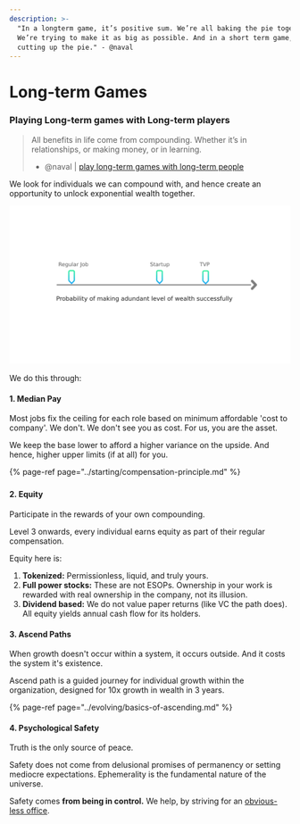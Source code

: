```yaml
---
description: >-
  "In a longterm game, it’s positive sum. We’re all baking the pie together.
  We’re trying to make it as big as possible. And in a short term game, we’re
  cutting up the pie." - @naval
---
```


# Long-term Games

### Playing Long-term games with Long-term players

> All benefits in life come from compounding. Whether it’s in relationships, or making money, or in learning.  
> - @naval \| [play long-term games with long-term people](https://nav.al/long-term)

We look for individuals we can compound with, and hence create an opportunity to unlock exponential wealth together.

![](../.gitbook/assets/new-project.png)

We do this through:

#### 1. Median Pay

Most jobs fix the ceiling for each role based on minimum affordable 'cost to company'. We don't. We don't see you as cost. For us, you are the asset.  
  
We keep the base lower to afford a higher variance on the upside. And hence, higher upper limits \(if at all\) for you.

{% page-ref page="../starting/compensation-principle.md" %}

### 

#### 2. Equity

Participate in the rewards of your own compounding. 

Level 3 onwards, every individual earns equity as part of their regular compensation.

Equity here is: 

1. **Tokenized:** Permissionless, liquid, and truly yours. 
2. **Full power stocks:** These are not ESOPs. Ownership in your work is rewarded with real ownership in the company, not its illusion.  
3. **Dividend based:** We do not value paper returns \(like VC the path does\). All equity yields annual cash flow for its holders. 

#### 3. Ascend Paths

When growth doesn't occur within a system, it occurs outside. And it costs the system it's existence. 

Ascend path is a guided journey for individual growth within the organization, designed for 10x growth in wealth in 3 years.

{% page-ref page="../evolving/basics-of-ascending.md" %}

#### 

#### 4. Psychological Safety

Truth is the only source of peace. 

Safety does not come from delusional promises of permanency or setting mediocre expectations. Ephemerality is the fundamental nature of the universe.   
  
Safety comes **from being in control.** We help, by striving for an [obvious-less office](https://medium.com/buidl-labs/building-an-obvious-less-office-3ee74d859a89).

